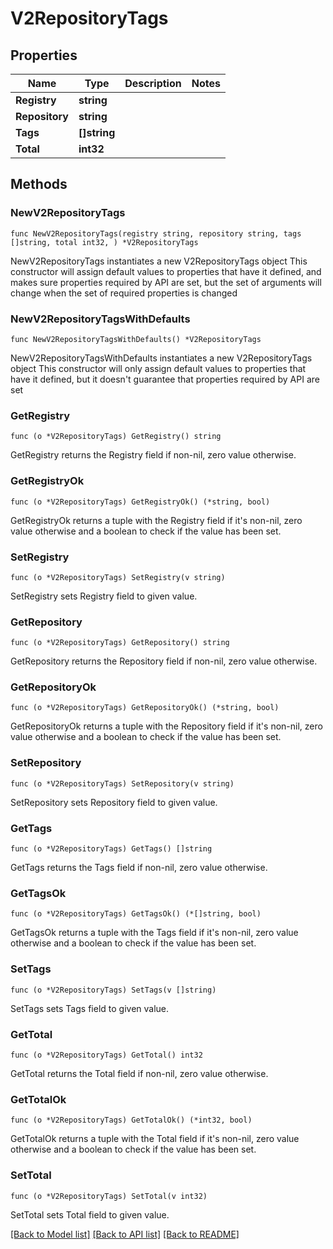 # V2RepositoryTags

## Properties

Name | Type | Description | Notes
------------ | ------------- | ------------- | -------------
**Registry** | **string** |  | 
**Repository** | **string** |  | 
**Tags** | **[]string** |  | 
**Total** | **int32** |  | 

## Methods

### NewV2RepositoryTags

`func NewV2RepositoryTags(registry string, repository string, tags []string, total int32, ) *V2RepositoryTags`

NewV2RepositoryTags instantiates a new V2RepositoryTags object
This constructor will assign default values to properties that have it defined,
and makes sure properties required by API are set, but the set of arguments
will change when the set of required properties is changed

### NewV2RepositoryTagsWithDefaults

`func NewV2RepositoryTagsWithDefaults() *V2RepositoryTags`

NewV2RepositoryTagsWithDefaults instantiates a new V2RepositoryTags object
This constructor will only assign default values to properties that have it defined,
but it doesn't guarantee that properties required by API are set

### GetRegistry

`func (o *V2RepositoryTags) GetRegistry() string`

GetRegistry returns the Registry field if non-nil, zero value otherwise.

### GetRegistryOk

`func (o *V2RepositoryTags) GetRegistryOk() (*string, bool)`

GetRegistryOk returns a tuple with the Registry field if it's non-nil, zero value otherwise
and a boolean to check if the value has been set.

### SetRegistry

`func (o *V2RepositoryTags) SetRegistry(v string)`

SetRegistry sets Registry field to given value.


### GetRepository

`func (o *V2RepositoryTags) GetRepository() string`

GetRepository returns the Repository field if non-nil, zero value otherwise.

### GetRepositoryOk

`func (o *V2RepositoryTags) GetRepositoryOk() (*string, bool)`

GetRepositoryOk returns a tuple with the Repository field if it's non-nil, zero value otherwise
and a boolean to check if the value has been set.

### SetRepository

`func (o *V2RepositoryTags) SetRepository(v string)`

SetRepository sets Repository field to given value.


### GetTags

`func (o *V2RepositoryTags) GetTags() []string`

GetTags returns the Tags field if non-nil, zero value otherwise.

### GetTagsOk

`func (o *V2RepositoryTags) GetTagsOk() (*[]string, bool)`

GetTagsOk returns a tuple with the Tags field if it's non-nil, zero value otherwise
and a boolean to check if the value has been set.

### SetTags

`func (o *V2RepositoryTags) SetTags(v []string)`

SetTags sets Tags field to given value.


### GetTotal

`func (o *V2RepositoryTags) GetTotal() int32`

GetTotal returns the Total field if non-nil, zero value otherwise.

### GetTotalOk

`func (o *V2RepositoryTags) GetTotalOk() (*int32, bool)`

GetTotalOk returns a tuple with the Total field if it's non-nil, zero value otherwise
and a boolean to check if the value has been set.

### SetTotal

`func (o *V2RepositoryTags) SetTotal(v int32)`

SetTotal sets Total field to given value.



[[Back to Model list]](../README.md#documentation-for-models) [[Back to API list]](../README.md#documentation-for-api-endpoints) [[Back to README]](../README.md)


